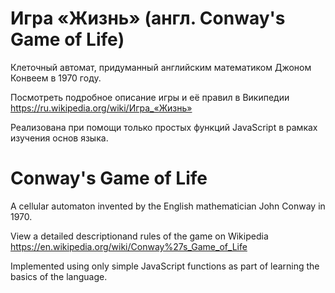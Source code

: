 # Игра «Жизнь» (англ. Conway's Game of Life)
Клеточный автомат, придуманный английским математиком Джоном Конвеем в 1970 году.

Посмотреть подробное описание игры и её правил в Википедии https://ru.wikipedia.org/wiki/Игра_«Жизнь»

Реализована при помощи только простых функций JavaScript в рамках изучения основ языка.

# Conway's Game of Life
A cellular automaton invented by the English mathematician John Conway in 1970.

View a detailed descriptionand rules of the game on Wikipedia https://en.wikipedia.org/wiki/Conway%27s_Game_of_Life

Implemented using only simple JavaScript functions as part of learning the basics of the language.
